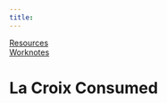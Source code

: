 ```yaml
---
title: 
---
```

[Resources](./resources.md)  
[Worknotes](./worknotes.md)

<h1>La Croix Consumed<span id="la-croix"></span></h1>

<script>
        let la_croix = document.getElementById("la-croix");
        let la_croix_consumed = 1;
        let today = new Date();
        console.log(today);
        la_croix.innerHTML = la_croix_consumed;

        function calculate_la_croix() {
            let tomorrow = new Date();
            tomorrow.setTime(today.getTime() + la_croix_consumed * 86400000);
            la_croix.innerHTML = tomorrow;
        }
</script>